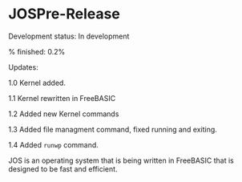 # JOSPre-Release

Development status: In development

% finished: 0.2%

Updates:

1.0 Kernel added.

1.1 Kernel rewritten in FreeBASIC

1.2 Added new Kernel commands

1.3 Added file managment command, fixed running and exiting.

1.4 Added `runwp` command.

JOS is an operating system that is being written in FreeBASIC that is designed to be fast and efficient.
